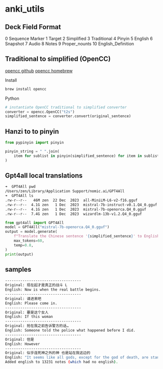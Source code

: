 # anki_utils

## Deck Field Format
0 Sequence Marker
1 Target
2 Simplified
3 Traditional
4 Pinyin
5 English
6 Snapshot
7 Audio
8 Notes
9 Proper_nounts
10 English_Definition

## Traditional to simplified (OpenCC)

[opencc github](https://github.com/BYVoid/OpenCC)
[opencc homebrew](https://formulae.brew.sh/formula/opencc)

Install
```bash
brew install opencc
```
Python
```python
# instantiate OpenCC traditional to simplified converter
converter = opencc.OpenCC("t2s")
simplified_sentence = converter.convert(original_sentence)
```

## Hanzi to to pinyin
```python
from pypinyin import pinyin

pinyin_string = " ".join(
    item for sublist in pinyin(simplified_sentence) for item in sublist
)
```

## Gpt4all local translations

```bash
➜  GPT4All pwd                
/Users/zen/Library/Application Support/nomic.ai/GPT4All
➜  GPT4All ls
.rw-r--r--   46M zen  22 Dec  2023  all-MiniLM-L6-v2-f16.gguf
.rw-r--r--  4.1G zen   1 Dec  2023  mistral-7b-instruct-v0.1.Q4_0.gguf
.rw-r--r--  4.1G zen   1 Dec  2023  mistral-7b-openorca.Q4_0.gguf
.rw-r--r--  7.4G zen   1 Dec  2023  wizardlm-13b-v1.2.Q4_0.gguf
```

```python
from gpt4all import GPT4All
model = GPT4All("mistral-7b-openorca.Q4_0.gguf")
output = model.generate(
    f"Translate the Chinese sentence '{simplified_sentence}' to English.",
    max_tokens=60,
    temp=0.8,
)
print(output)
```

## samples

```bash
-----------------------------------
Original: 现在起才是真正的战斗 L
English: Now is when the real battle begins.
-----------------------------------
Original: 请进来吧
English: Please come in.
-----------------------------------
Original: 要是这个女人
English: If this woman
-----------------------------------
Original: 抢在我之前告诉警方的话…
English: Someone told the police what happened before I did.
-----------------------------------
Original: 但是
English: However
-----------------------------------
Original: 似乎连死神之外的神 也是站在我这边的
English: "It seems like all gods, except for the god of death, are standing on my side."
Added english to 13231 notes (which had no english).
```

